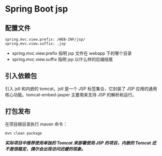 # Spring Boot jsp

## 配置文件

```
spring.mvc.view.prefix: /WEB-INF/jsp/
spring.mvc.view.suffix: .jsp
```
- spring.mvc.view.prefix 指明 jsp 文件在 webapp 下的哪个目录
- spring.mvc.view.suffix 指明 jsp 以什么样的后缀结尾

## 引入依赖包

引入 jstl 和内嵌的 tomcat，jstl 是一个 JSP 标签集合，它封装了 JSP 应用的通用核心功能。tomcat-embed-jasper 主要用来支持 JSP 的解析和运行。

## 打包发布
在项目根目录执行 maven 命令：

`mvn clean package`

***实际项目中推荐使用单独的 Tomcat 来部署使用 JSP 的项目，内嵌的 Tomcat 还不是很稳定，偶尔会出现访问迟缓的现象。***

